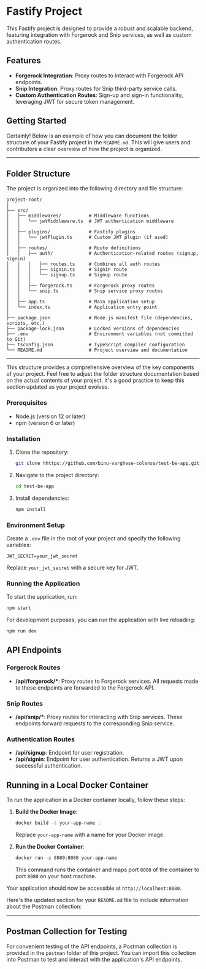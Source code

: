 # Fastify Project

This Fastify project is designed to provide a robust and scalable backend, featuring integration with Forgerock and Snip services, as well as custom authentication routes.

## Features

- **Forgerock Integration**: Proxy routes to interact with Forgerock API endpoints.
- **Snip Integration**: Proxy routes for Snip third-party service calls.
- **Custom Authentication Routes**: Sign-up and sign-in functionality, leveraging JWT for secure token management.

## Getting Started

Certainly! Below is an example of how you can document the folder structure of your Fastify project in the `README.md`. This will give users and contributors a clear overview of how the project is organized.

---


## Folder Structure

The project is organized into the following directory and file structure:

```
project-root/
│
├── src/
│   ├── middlewares/          # Middleware functions
│   │   └── jwtMiddleware.ts  # JWT authentication middleware
│   │
│   ├── plugins/              # Fastify plugins
│   │   └── jwtPlugin.ts      # Custom JWT plugin (if used)
│   │
│   ├── routes/               # Route definitions
│   │   ├── auth/             # Authentication-related routes (signup, signin)
│   │   │   ├── routes.ts     # Combines all auth routes
│   │   │   ├── signin.ts     # Signin route
│   │   │   └── signup.ts     # Signup route
│   │   │
│   │   ├── forgerock.ts      # Forgerock proxy routes
│   │   └── snip.ts           # Snip service proxy routes
│   │
│   ├── app.ts                # Main application setup
│   └── index.ts              # Application entry point
│
├── package.json              # Node.js manifest file (dependencies, scripts, etc.)
├── package-lock.json         # Locked versions of dependencies
├── .env                      # Environment variables (not committed to Git)
├── tsconfig.json             # TypeScript compiler configuration
└── README.md                 # Project overview and documentation
```



---

This structure provides a comprehensive overview of the key components of your project. Feel free to adjust the folder structure documentation based on the actual contents of your project. It's a good practice to keep this section updated as your project evolves.

### Prerequisites

- Node.js (version 12 or later)
- npm (version 6 or later)

### Installation

1. Clone the repository:
   ```bash
   git clone hhttps://github.com/binu-varghese-colenso/test-be-app.git
   ```
2. Navigate to the project directory:
   ```bash
   cd test-be-app
   ```
3. Install dependencies:
   ```bash
   npm install
   ```

### Environment Setup

Create a `.env` file in the root of your project and specify the following variables:

```env
JWT_SECRET=your_jwt_secret
```

Replace `your_jwt_secret` with a secure key for JWT.

### Running the Application

To start the application, run:

```bash
npm start
```

For development purposes, you can run the application with live reloading:

```bash
npm run dev
```

## API Endpoints

### Forgerock Routes

- **/api/forgerock/\***: Proxy routes to Forgerock services. All requests made to these endpoints are forwarded to the Forgerock API.

### Snip Routes

- **/api/snip/\***: Proxy routes for interacting with Snip services. These endpoints forward requests to the corresponding Snip service.

### Authentication Routes

- **/api/signup**: Endpoint for user registration.
- **/api/signin**: Endpoint for user authentication. Returns a JWT upon successful authentication.


## Running in a Local Docker Container

To run the application in a Docker container locally, follow these steps:

1. **Build the Docker Image**:
   ```bash
   docker build -t your-app-name .
   ```
   Replace `your-app-name` with a name for your Docker image.

2. **Run the Docker Container**:
   ```bash
   docker run -p 8080:8080 your-app-name
   ```
   This command runs the container and maps port `8080` of the container to port `8080` on your host machine.

Your application should now be accessible at `http://localhost:8080`.


Here's the updated section for your `README.md` file to include information about the Postman collection:

---

## Postman Collection for Testing

For convenient testing of the API endpoints, a Postman collection is provided in the `postman` folder of this project. You can import this collection into Postman to test and interact with the application's API endpoints.

